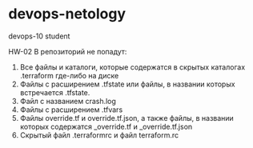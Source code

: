 # devops-netology
devops-10 student

HW-02
В репозиторий не попадут:
1. Все файлы и каталоги, которые содержатся в скрытых каталогах .terraform где-либо на диске
2. Файлы с расширением .tfstate или файлы, в названии которых встречается .tfstate.
3. Файл c названием crash.log
4. Файлы с расширением .tfvars
5. Файлы override.tf и override.tf.json, а также файлы, в названии которых содержатся _override.tf и _override.tf.json
6. Скрытый файл .terraformrc и файл terraform.rc
